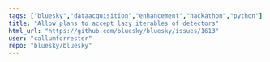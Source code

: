 ```yaml
---
tags: ["bluesky","dataacquisition","enhancement","hackathon","python"]
title: "Allow plans to accept lazy iterables of detectors"
html_url: "https://github.com/bluesky/bluesky/issues/1613"
user: "callumforrester"
repo: "bluesky/bluesky"
---
```


